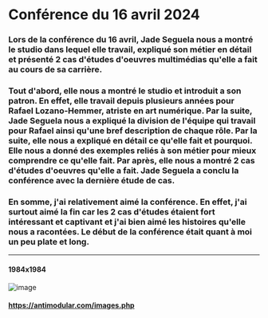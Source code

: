 # **Conférence du 16 avril 2024** 

### **Lors de la conférence du 16 avril, Jade Seguela nous a montré le studio dans lequel elle travail, expliqué son métier en détail et présenté 2 cas d'études d'oeuvres multimédias qu'elle a fait au cours de sa carrière.**
### **Tout d'abord, elle nous a montré le studio et introduit a son patron. En effet, elle travail depuis plusieurs années pour Rafael Lozano-Hemmer, atriste en art numérique. Par la suite, Jade Seguela nous a expliqué la division de l'équipe qui travail pour Rafael ainsi qu'une bref description de chaque rôle. Par la suite, elle nous a expliqué en détail ce qu'elle fait et pourquoi. Elle nous a donné des exemples reliés à son métier pour mieux comprendre ce qu'elle fait. Par après, elle nous a montré 2 cas d'études d'oeuvres qu'elle a fait. Jade Seguela a conclu la conférence avec la dernière étude de cas.**

### **En somme, j'ai relativement aimé la conférence. En effet, j'ai surtout aimé la fin car les 2 cas d'études étaient fort intéressant et captivant et j'ai bien aimé les histoires qu'elle nous a racontées. Le début de la conférence était quant à moi un peu plate et long.**
__________

#### **1984x1984**
![image](https://github.com/JoCrevier/H24_V11_inspiration_Crevier/assets/112189750/2ac57960-6023-4074-b685-7449af3b6d5e)

#### **https://antimodular.com/images.php**

